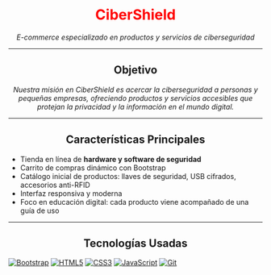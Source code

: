 <h1 align="center"style="color: red";>CiberShield</h1>
<p align="center"><em>E-commerce especializado en productos y servicios de ciberseguridad</em></p>

---

<h2 align="center">Objetivo</h2>
<p align="center"><em>Nuestra misión en CiberShield es acercar la ciberseguridad a personas y pequeñas empresas, ofreciendo productos y servicios accesibles que protejan la privacidad y la información en el mundo digital.</em></p>

---

<h2 align="center">Características Principales</h2>

<ul>
  <li>Tienda en línea de <strong>hardware y software de seguridad</strong></li>
  <li>Carrito de compras dinámico con Bootstrap</li>
  <li>Catálogo inicial de productos: llaves de seguridad, USB cifrados, accesorios anti-RFID</li>
  <li>Interfaz responsiva y moderna</li>
  <li>Foco en educación digital: cada producto viene acompañado de una guía de uso</li>
</ul>

---

<h2 align="center">Tecnologías Usadas</h2>

[![Bootstrap](https://img.shields.io/badge/Bootstrap-7952B3?style=flat-badge&logo=bootstrap&logoColor=white)](#)
[![HTML5](https://img.shields.io/badge/HTML5-E34F26?style=flat-badge&logo=html5&logoColor=white)](#)
[![CSS3](https://img.shields.io/badge/CSS3-1572B6?style=flat-badge&logo=css3&logoColor=white)](#)
[![JavaScript](https://img.shields.io/badge/JavaScript-F7DF1E?style=flat-badge&logo=javascript&logoColor=black)](#)
[![Git](https://img.shields.io/badge/Git-F05032?style=flat-badge&logo=git&logoColor=white)](#)
